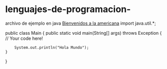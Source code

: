# lenguajes-de-programacion-

archivo de ejemplo en java
[Bienvenidos a la americana](https://americana.edu.co/portal/)
import java.util.*;

public class Main {
    public static void main(String[] args) throws Exception {
        // Your code here!
        
        System.out.println("Hola Mundo");
    }
}

